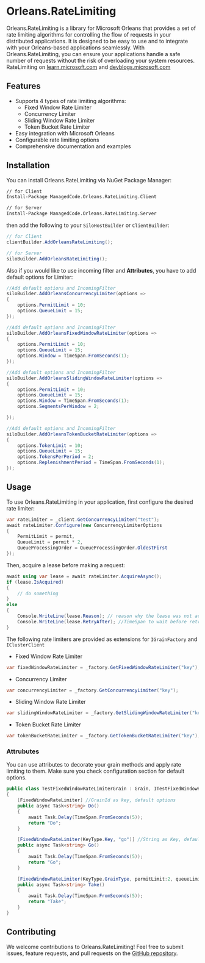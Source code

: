 # Orleans.RateLimiting

Orleans.RateLimiting is a library for Microsoft Orleans that provides a set of rate limiting algorithms for controlling
the flow of requests in your distributed applications.
It is designed to be easy to use and to integrate with your Orleans-based applications seamlessly.
With Orleans.RateLimiting, you can ensure your applications handle a safe number of requests without the risk of
overloading your system resources.
RateLimiting
on [learn.microsoft.com](https://learn.microsoft.com/en-us/aspnet/core/performance/rate-limit?view=aspnetcore-7.0)
and [devblogs.microsoft.com](https://devblogs.microsoft.com/dotnet/announcing-rate-limiting-for-dotnet/)

## Features

- Supports 4 types of rate limiting algorithms:
    - Fixed Window Rate Limiter
    - Concurrency Limiter
    - Sliding Window Rate Limiter
    - Token Bucket Rate Limiter
- Easy integration with Microsoft Orleans
- Configurable rate limiting options
- Comprehensive documentation and examples

## Installation

You can install Orleans.RateLimiting via NuGet Package Manager:

```sh
// for Client
Install-Package ManagedCode.Orleans.RateLimiting.Client
```

```sh
// for Server
Install-Package ManagedCode.Orleans.RateLimiting.Server
```
then add the following to your `SiloHostBuilder` or `ClientBuilder`:
```csharp
// for Client
clientBuilder.AddOrleansRateLimiting();

// for Server
siloBuilder.AddOrleansRateLimiting();
```

Also if you would like to use incoming filter and **Attributes**, you have to add default options for Limiter:
```csharp
//Add default options and IncomingFilter
siloBuilder.AddOrleansConcurrencyLimiter(options =>
{
    options.PermitLimit = 10;
    options.QueueLimit = 15;
});

//Add default options and IncomingFilter
siloBuilder.AddOrleansFixedWindowRateLimiter(options =>
{
    options.PermitLimit = 10;
    options.QueueLimit = 15;
    options.Window = TimeSpan.FromSeconds(1);
});

//Add default options and IncomingFilter
siloBuilder.AddOrleansSlidingWindowRateLimiter(options =>
{
    options.PermitLimit = 10;
    options.QueueLimit = 15;
    options.Window = TimeSpan.FromSeconds(1);
    options.SegmentsPerWindow = 2;

});

//Add default options and IncomingFilter
siloBuilder.AddOrleansTokenBucketRateLimiter(options =>
{
    options.TokenLimit = 10;
    options.QueueLimit = 15;
    options.TokensPerPeriod = 2;
    options.ReplenishmentPeriod = TimeSpan.FromSeconds(1);
});
```

## Usage

To use Orleans.RateLimiting in your application, first configure the desired rate limiter:

```csharp
var rateLimiter = _client.GetConcurrencyLimiter("test");
await rateLimiter.Configure(new ConcurrencyLimiterOptions
{
    PermitLimit = permit,
    QueueLimit = permit * 2,
    QueueProcessingOrder = QueueProcessingOrder.OldestFirst
});
```

Then, acquire a lease before making a request:

```csharp
await using var lease = await rateLimiter.AcquireAsync();
if (lease.IsAcquired)
{
    // do something
}
else
{
    Console.WriteLine(lease.Reason); // reason why the lease was not acquired
    Console.WriteLine(lease.RetryAfter); //TimeSpan to wait before retrying
}
```

The following rate limiters are provided as extensions for `IGrainFactory` and `IClusterClient`

- Fixed Window Rate Limiter

```csharp
var fixedWindowRateLimiter = _factory.GetFixedWindowRateLimiter("key");
```

- Concurrency Limiter

```csharp
var concurrencyLimiter = _factory.GetConcurrencyLimiter("key");
```

- Sliding Window Rate Limiter

```csharp
var slidingWindowRateLimiter = _factory.GetSlidingWindowRateLimiter("key");
```

- Token Bucket Rate Limiter

```csharp
var tokenBucketRateLimiter = _factory.GetTokenBucketRateLimiter("key");
```

### Attrubutes

You can use attributes to decorate your grain methods and apply rate limiting to them.
Make sure you check configuration section for default options.

```csharp
public class TestFixedWindowRateLimiterGrain : Grain, ITestFixedWindowRateLimiterGrain
{
    [FixedWindowRateLimiter] //GrainId as key, default options
    public async Task<string> Do()
    {
        await Task.Delay(TimeSpan.FromSeconds(5));
        return "Do";
    }

    [FixedWindowRateLimiter(KeyType.Key, "go")] //String as Key, default options
    public async Task<string> Go()
    {
        await Task.Delay(TimeSpan.FromSeconds(5));
        return "Go";
    }

    [FixedWindowRateLimiter(KeyType.GrainType, permitLimit:2, queueLimit:1)] //GrainType as Key, custom options, some of them are default (check Attribute)
    public async Task<string> Take()
    {
        await Task.Delay(TimeSpan.FromSeconds(5));
        return "Take";
    }
}
```

## Contributing

We welcome contributions to Orleans.RateLimiting!
Feel free to submit issues, feature requests, and pull requests on
the [GitHub repository](https://github.com/yourusername/Orleans.RateLimiter).
